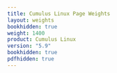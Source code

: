 ```yaml
---
title: Cumulus Linux Page Weights
layout: weights
bookhidden: true
weight: 1400
product: Cumulus Linux
version: "5.9"
bookhidden: true
pdfhidden: true
---
```

